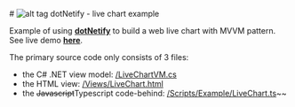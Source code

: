 #&nbsp;![alt tag](http://dotnetify.net/content/images/greendot.png) dotNetify - live chart example

Example of using [**dotNetify**](http://dotnetify.net) to build a web live chart with MVVM pattern. See live demo [**here**](http://dotnetify.net/index/livechart).

The primary source code only consists of 3 files:
- the C# .NET view model: [/LiveChartVM.cs](https://github.com/dsuryd/dotNetify-example-livechart/blob/master/LiveChartWebApplication/LiveChartVM.cs)
- the HTML view: [/Views/LiveChart.html](https://github.com/dsuryd/dotNetify-example-livechart/blob/master/LiveChartWebApplication/Views/LiveChart.html)
- the ~~Javascript~~Typescript code-behind: [/Scripts/Example/LiveChart.ts](https://github.com/dsuryd/dotNetify-example-livechart/blob/master/LiveChartWebApplication/Scripts/Example/LiveChart.ts)~~

